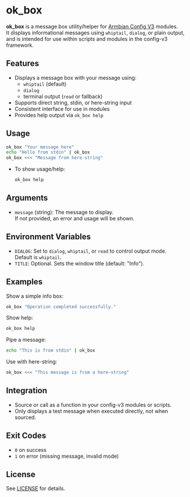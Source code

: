 # ok_box

**ok_box** is a message box utility/helper for [Armbian Config V3](https://github.com/Tearran/config-v3) modules.  
It displays informational messages using `whiptail`, `dialog`, or plain output, and is intended for use within scripts and modules in the config-v3 framework.

## Features

- Displays a message box with your message using:
	- `whiptail` (default)
	- `dialog`
	- terminal output (`read` or fallback)
- Supports direct string, stdin, or here-string input
- Consistent interface for use in modules
- Provides help output via `ok_box help`

## Usage

```sh
ok_box "Your message here"
echo "Hello from stdin" | ok_box
ok_box <<< "Message from here-string"
```

- To show usage/help:
	```sh
	ok_box help
	```

## Arguments

- `message` (string): The message to display.  
  If not provided, an error and usage will be shown.

## Environment Variables

- `DIALOG`: Set to `dialog`, `whiptail`, or `read` to control output mode.  
  Default is `whiptail`.
- `TITLE`: Optional. Sets the window title (default: "Info").

## Examples

Show a simple info box:
```sh
ok_box "Operation completed successfully."
```

Show help:
```sh
ok_box help
```

Pipe a message:
```sh
echo "This is from stdin" | ok_box
```

Use with here-string:
```sh
ok_box <<< "This message is from a here-string"
```

## Integration

- Source or call as a function in your config-v3 modules or scripts.
- Only displays a test message when executed directly, not when sourced.

## Exit Codes

- `0` on success
- `1` on error (missing message, invalid mode)

## License

See [LICENSE](./LICENSE) for details.